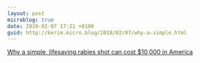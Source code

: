 ```yaml
---
layout: post
microblog: true
date: 2018-02-07 17:21 +0100
guid: http://kerim.micro.blog/2018/02/07/why-a-simple.html
---
```

[Why a simple, lifesaving rabies shot can cost $10,000 in America](http://www.vox.com/policy-and-politics/2018/2/7/16851134/rabies-treament-expensive-emergency-room)
